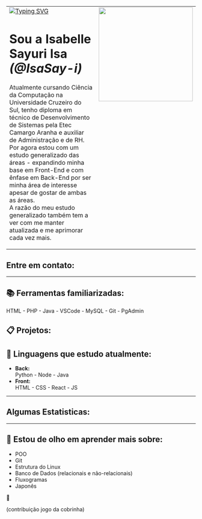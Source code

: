 
<table>
  <tr>
    <td align="left" valign="top">
      <a href="https://git.io/typing-svg">
        <img src="https://readme-typing-svg.demolab.com?font=Fira+Code&weight=600&size=35&letterSpacing=1px&pause=1000&color=058D23&width=435&lines=HELLO_POVO!%F0%9F%91%8B" alt="Typing SVG" />
      </a>
      <h1>Sou a Isabelle Sayuri Isa <i>(@IsaSay-i)</i></h1>
      <p>
        Atualmente cursando Ciência da Computação na Universidade Cruzeiro do Sul, tenho diploma  
        em técnico de Desenvolvimento de Sistemas pela Etec Camargo Aranha e auxiliar de Administração e de RH. <br> 
        Por agora estou com um estudo generalizado das áreas - expandindo minha base em Front-End e com ênfase em  
        Back-End por ser minha área de interesse apesar de gostar de ambas as áreas. <br> 
        A razão do meu estudo generalizado também tem a ver com me manter atualizada e me aprimorar cada vez mais.  
      </p>
    </td>
    <td align="right" valign="top">
      <img src="https://raw.githubusercontent.com/IsaSay-i/IsaSay-i/main/src/hollow-knight-spin.gif" width="250">
    </td>
  </tr>
</table>

## Entre em contato:

<hr>

## 📚 Ferramentas familiarizadas: <br>
   HTML - PHP - Java - VSCode - MySQL - Git - PgAdmin

## 📋 Projetos:
  

## 🌱 Linguagens que estudo atualmente:
- **Back:** <br>
  Python - Node - Java <br>
- **Front:** <br>
  HTML - CSS - React - JS

<hr>
     
## Algumas Estatisticas:

<hr>
        
## 👀 Estou de olho em aprender mais sobre:
  - POO
  - Git
  - Estrutura do Linux
  - Banco de Dados (relacionais e não-relacionais)
  - Fluxogramas
  - Japonês

<p size=20>🤗</p>

(contribuição jogo da cobrinha)

